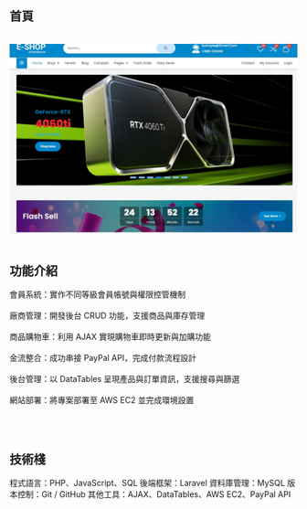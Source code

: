 

## 首頁
<br>
<img src="https://github.com/LEO7103/shipping-web/blob/master/a01.JPG?raw=true" alt="範例圖片 0" width="800">
<br><br>


## 功能介紹
會員系統：實作不同等級會員帳號與權限控管機制
<br><br>
廠商管理：開發後台 CRUD 功能，支援商品與庫存管理
<br><br>
商品購物車：利用 AJAX 實現購物車即時更新與加購功能
<br><br>
金流整合：成功串接 PayPal API，完成付款流程設計
<br><br>
後台管理：以 DataTables 呈現產品與訂單資訊，支援搜尋與篩選
<br><br>
網站部署：將專案部署至 AWS EC2 並完成環境設置

<br><br>
## 技術棧
程式語言：PHP、JavaScript、SQL
後端框架：Laravel
資料庫管理：MySQL
版本控制：Git / GitHub
其他工具：AJAX、DataTables、AWS EC2、PayPal API




